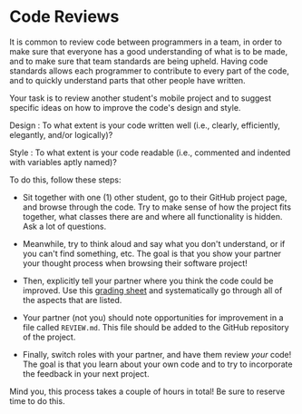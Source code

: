 # Code Reviews

It is common to review code between programmers in a team, in order to make sure that everyone has a good understanding of what is to be made, and to make sure that team standards are being upheld. Having code standards allows each programmer to contribute to every part of the code, and to quickly understand parts that other people have written.

Your task is to review another student's mobile project and to suggest specific ideas on how to improve the code's design and style.

Design
: To what extent is your code written well (i.e., clearly, efficiently, elegantly, and/or logically)?

Style
: To what extent is your code readable (i.e., commented and indented with variables aptly named)?

To do this, follow these steps:

- Sit together with one (1) other student, go to their GitHub project page, and browse through the code. Try to make sense of how the project fits together, what classes there are and where all functionality is hidden. Ask a lot of questions.

- Meanwhile, try to think aloud and say what you don't understand, or if you can't find something, etc. The goal is that you show your partner your thought process when browsing their software project!

- Then, explicitly tell your partner where you think the code could be improved. Use this [grading sheet](rubric.pdf) and systematically go through all of the aspects that are listed.

- Your partner (not you) should note opportunities for improvement in a file called `REVIEW.md`. This file should be added to the GitHub repository of the project.

- Finally, switch roles with your partner, and have them review *your* code!  The goal is that you learn about your own code and to try to incorporate the feedback in your next project.

Mind you, this process takes a couple of hours in total! Be sure to reserve time to do this.
